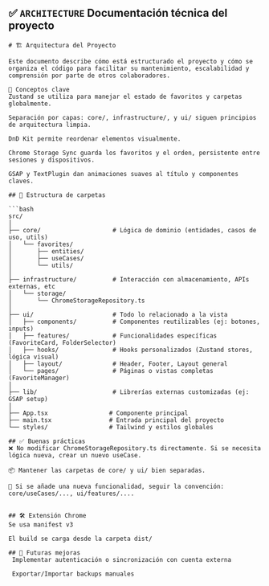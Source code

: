 ## ✅ `ARCHITECTURE` Documentación técnica del proyecto

```
# 🏗️ Arquitectura del Proyecto

Este documento describe cómo está estructurado el proyecto y cómo se organiza el código para facilitar su mantenimiento, escalabilidad y comprensión por parte de otros colaboradores.

📌 Conceptos clave
Zustand se utiliza para manejar el estado de favoritos y carpetas globalmente.

Separación por capas: core/, infrastructure/, y ui/ siguen principios de arquitectura limpia.

DnD Kit permite reordenar elementos visualmente.

Chrome Storage Sync guarda los favoritos y el orden, persistente entre sesiones y dispositivos.

GSAP y TextPlugin dan animaciones suaves al título y componentes claves.

## 📁 Estructura de carpetas

```bash
src/
│
├── core/                    # Lógica de dominio (entidades, casos de uso, utils)
│   └── favorites/
│       ├── entities/
│       ├── useCases/
│       └── utils/
│
├── infrastructure/          # Interacción con almacenamiento, APIs externas, etc
│   └── storage/
│       └── ChromeStorageRepository.ts
│
├── ui/                      # Todo lo relacionado a la vista
│   ├── components/          # Componentes reutilizables (ej: botones, inputs)
│   ├── features/            # Funcionalidades específicas (FavoriteCard, FolderSelector)
│   ├── hooks/               # Hooks personalizados (Zustand stores, lógica visual)
│   ├── layout/              # Header, Footer, Layout general
│   └── pages/               # Páginas o vistas completas (FavoriteManager)
│
├── lib/                     # Librerías externas customizadas (ej: GSAP setup)
│
├── App.tsx                 # Componente principal
├── main.tsx                # Entrada principal del proyecto
└── styles/                 # Tailwind y estilos globales

## ✅ Buenas prácticas
❌ No modificar ChromeStorageRepository.ts directamente. Si se necesita lógica nueva, crear un nuevo useCase.

📦 Mantener las carpetas de core/ y ui/ bien separadas.

🧪 Si se añade una nueva funcionalidad, seguir la convención: core/useCases/..., ui/features/....


## 🛠️ Extensión Chrome
Se usa manifest v3

El build se carga desde la carpeta dist/

## 🧪 Futuras mejoras
 Implementar autenticación o sincronización con cuenta externa

 Exportar/Importar backups manuales
